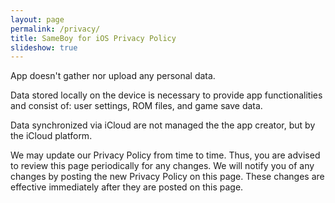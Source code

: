 ```yaml
---
layout: page
permalink: /privacy/
title: SameBoy for iOS Privacy Policy
slideshow: true
---
```


App doesn't gather nor upload any personal data.

Data stored locally on the device is necessary to provide app functionalities and consist of: user settings, ROM files, and game save data.

Data synchronized via iCloud are not managed the the app creator, but by the iCloud platform.

We may update our Privacy Policy from time to time. Thus, you are advised to review this page periodically for any changes. We will notify you of any changes by posting the new Privacy Policy on this page. These changes are effective immediately after they are posted on this page.
